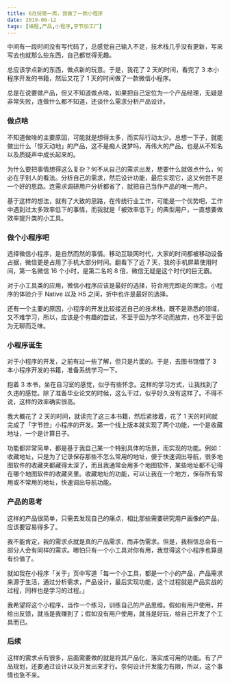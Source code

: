 ```yaml
---
title: 6月份第一周，我做了一款小程序
date: 2019-06-12
tags: [编程,产品,小程序,字节加工厂]
---
```


中间有一段时间没有写代码了，总感觉自己输入不足，技术栈几乎没有更新，写来写去也就那么些东西，自己都觉得无趣。

总应该学点新的东西，做点新的玩意。于是，我花了 2 天的时间，看完了 3 本小程序开发的书籍，然后又花了 1 天的时间做了一款微信小程序。

总是在说要做产品，但又不知道做点啥，如果把自己定位为一个产品经理，无疑是非常失败，连做什么都不知道，还谈什么需求分析产品设计。

### 做点啥

不知道做啥的主要原因，可能就是想得太多，而实际行动太少。总想一下子，就能做出什么「惊天动地」的产品，这不是痴人说梦吗，再伟大的产品，也是从不知名以及质疑声中成长起来的。

为什么要把事情想得这么复杂？何不从自己的需求出发，想要什么就做点什么，何必在乎别人的看法。分析自己的需求，然后设计功能，最后实现它，这又何尝不是一个好的思路。连需求调研用户分析都省了，就把自己当作产品的唯一用户。

基于这样的想法，就有了大致的思路，在传统行业工作，可能是一个优势吧，工作中遇到过太多效率低下的事情，而我就是「被效率低下」的典型用户，一直想要做效率提升类的小工具。

### 做个小程序吧

选择微信小程序，是自然而然的事情。移动互联网时代，大家的时间都被移动设备占据，微信更是占用了手机大部分时间。翻看下了近 7 天，我的手机屏幕使用时间，第一名微信 16 个小时，是第二名的 8 倍，微信无疑是这个时代的巨无霸。

对于小工具类的应用，微信小程序应该是最好的选择，符合用完即走的理念。小程序的体验介于 Native 以及 H5 之间，折中也许是最好的选择。

还有一个主要的原因，小程序的开发比较接近自己的技术栈，既不是熟悉的领域，又不难学习，所以，应该是个有趣的尝试，不至于因为学不动而放弃，也不至于因为无聊而乏味。

### 小程序诞生

对于小程序的开发，之前有过一些了解，但只是片面的。于是，去图书馆借了 3 本小程序开发的书籍，准备系统学习一下。

抱着 3 本书，坐在自习室的感觉，似乎有些怀念。这样的学习方式，让我找到了久违的感觉。除了准备毕业论文的时候，这么干过，似乎好久没有这样了。不得不说，这样的效率确实很高。

我大概花了 2 天的时间，就读完了这三本书籍，然后紧接着，花了 1 天的时间就完成了「字节控」小程序的开发。第一个线上版本就实现了两个功能，一个是收藏地址，一个是计算日子。

功能都非常简单，都是基于我自己某一个特别具体的场景，而实现的功能。例如：收藏地址，只是为了记录保存那些不怎么常用的地址，便于快速调出导航，很多地图软件的收藏夹都藏得太深了，而且我通常会用多个地图软件，某些地址都不记得在哪个地图软件的收藏夹里。收藏地址的功能，可以让我在一个地方，保存所有常用或不常用的地址，快速调出导航功能。

### 产品的思考

这样的产品很简单，只需去发现自己的痛点，相比那些需要研究用户画像的产品，应该要容易得多了。

我不能肯定，我的需求点就是真的产品需求，而非伪需求。但是，我相信总会有一部分人会有同样的需求。哪怕只有一个小工具对你有用，我觉得这个小程序也算是有价值了。

就如我在小程序「关于」页中写道「每一个小工具，都是一个小的产品，产品需求来源于生活，通过分析需求，产品设计，最后实现功能，这个过程就是产品实战的过程，同样也是学习的过程。」

我希望将这个小程序，当作一个练习，训练自己的产品思维。假如有用户使用，并给出反馈，就当是我赚到了；假如没有用户使用，就当是好玩，给自己开发了个工具而已。

### 后续

这样的需求点有很多，后面需要做的就是将其产品化，落实成可用的功能。有了产品规划，还要通过设计以及开发出来才行。奈何设计开发能力有限，所以，这个事情也急不来。